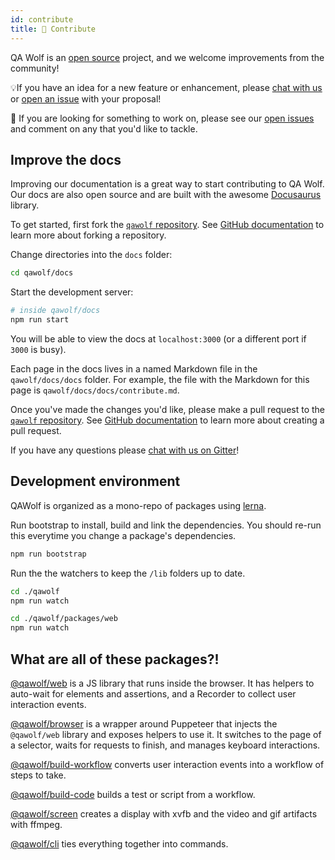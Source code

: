 ```yaml
---
id: contribute
title: 🙋 Contribute
---
```


QA Wolf is an [open source](https://github.com/qawolf/qawolf) project, and we welcome improvements from the community!

💡If you have an idea for a new feature or enhancement, please [chat with us](https://gitter.im/qawolf/community) or [open an issue](https://github.com/qawolf/qawolf/issues/new) with your proposal!

👀 If you are looking for something to work on, please see our [open issues](https://github.com/qawolf/qawolf/issues) and comment on any that you'd like to tackle.

## Improve the docs

Improving our documentation is a great way to start contributing to QA Wolf. Our docs are also open source and are built with the awesome [Docusaurus](https://v2.docusaurus.io/) library.

To get started, first fork the [`qawolf` repository](https://github.com/qawolf/qawolf). See [GitHub documentation](https://help.github.com/en/github/getting-started-with-github/fork-a-repo) to learn more about forking a repository.

Change directories into the `docs` folder:

```bash
cd qawolf/docs
```

Start the development server:

```bash
# inside qawolf/docs
npm run start
```

You will be able to view the docs at `localhost:3000` (or a different port if `3000` is busy).

Each page in the docs lives in a named Markdown file in the `qawolf/docs/docs` folder. For example, the file with the Markdown for this page is `qawolf/docs/docs/contribute.md`.

Once you've made the changes you'd like, please make a pull request to the [`qawolf` repository](https://github.com/qawolf/qawolf). See [GitHub documentation](https://help.github.com/en/desktop/contributing-to-projects/creating-a-pull-request) to learn more about creating a pull request.

If you have any questions please [chat with us on Gitter](https://gitter.im/qawolf/community)!

## Development environment

QAWolf is organized as a mono-repo of packages using [lerna](https://github.com/lerna/lerna).

Run bootstrap to install, build and link the dependencies. You should re-run this everytime you change a package's dependencies.

```sh
npm run bootstrap
```

Run the the watchers to keep the `/lib` folders up to date.

```sh
cd ./qawolf
npm run watch

cd ./qawolf/packages/web
npm run watch
```

## What are all of these packages?!

[@qawolf/web](https://github.com/qawolf/qawolf/tree/master/packages/web) is a JS library that runs inside the browser. It has helpers to auto-wait for elements and assertions, and a Recorder to collect user interaction events.

[@qawolf/browser](https://github.com/qawolf/qawolf/tree/master/packages/browser) is a wrapper around Puppeteer that injects the `@qawolf/web` library and exposes helpers to use it. It switches to the page of a selector, waits for requests to finish, and manages keyboard interactions.

[@qawolf/build-workflow](https://github.com/qawolf/qawolf/tree/master/packages/build-workflow) converts user interaction events into a workflow of steps to take.

[@qawolf/build-code](https://github.com/qawolf/qawolf/tree/master/packages/build-code) builds a test or script from a workflow.

[@qawolf/screen](https://github.com/qawolf/qawolf/tree/master/packages/screen) creates a display with xvfb and the video and gif artifacts with ffmpeg.

[@qawolf/cli](https://github.com/qawolf/qawolf/tree/master/packages/cli) ties everything together into commands.
